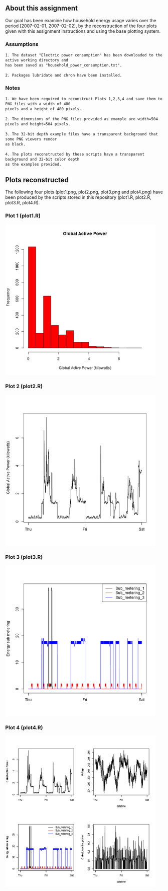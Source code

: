 ## About this assignment

 Our goal has been examine how household energy usage varies over the period [2007-02-01, 2007-02-02], 
 by the reconstruction of the four plots given with this assignment instructions and using the base plotting system.
 
### Assumptions
 
    1. The dataset "Electric power consumption" has been downloaded to the active working directory and 
    has been saved as "household_power_consumption.txt".
    
    2. Packages lubridate and chron have been installed.

### Notes
    1. We have been required to reconstruct Plots 1,2,3,4 and save them to PNG files with a width of 480 
    pixels and a height of 480 pixels.
    
    2. The dimensions of the PNG files provided as example are width=504 pixels and height=504 pixels.
    
    3. The 32-bit depth example files have a transparent background that some PNG viewers render 
    as black.

    4. The plots reconstructed by these scripts have a transparent background and 32-bit color depth 
    as the examples provided.
    

## Plots reconstructed
   The following four plots (plot1.png, plot2.png, plot3.png and plot4.png) have been produced by the scripts stored in this repository (plot1.R, plot2.R, plot3.R, plot4.R).
   
### Plot 1 (plot1.R)


![plot of chunk unnamed-chunk-2](plot1.png) 


### Plot 2 (plot2.R)

![plot of chunk unnamed-chunk-3](plot2.png) 


### Plot 3 (plot3.R)

![plot of chunk unnamed-chunk-4](plot3.png) 


### Plot 4 (plot4.R)

![plot of chunk unnamed-chunk-5](plot4.png) 

